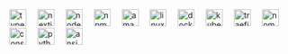 <div align="left">
  <img src="https://cdn.jsdelivr.net/gh/devicons/devicon/icons/typescript/typescript-original.svg" height="30" alt="typescript logo"  />
  <img width="12" />
  <img src="https://cdn.jsdelivr.net/gh/devicons/devicon/icons/nextjs/nextjs-original.svg" height="30" alt="nextjs logo"  />
  <img width="12" />
  <img src="https://cdn.jsdelivr.net/gh/devicons/devicon/icons/nodejs/nodejs-original.svg" height="30" alt="nodejs logo"  />
  <img width="12" />
  <img src="https://cdn.jsdelivr.net/gh/devicons/devicon/icons/npm/npm-original-wordmark.svg" height="30" alt="npm logo"  />
  <img width="12" />
  <img src="https://cdn.jsdelivr.net/gh/devicons/devicon/icons/amazonwebservices/amazonwebservices-original-wordmark.svg" height="30" alt="amazonwebservices logo"  />
  <img width="12" />
  <img src="https://cdn.jsdelivr.net/gh/devicons/devicon/icons/linux/linux-original.svg" height="30" alt="linux logo"  />
  <img width="12" />
  <img src="https://cdn.jsdelivr.net/gh/devicons/devicon/icons/docker/docker-original.svg" height="30" alt="docker logo"  />
  <img width="12" />
  <img src="https://cdn.jsdelivr.net/gh/devicons/devicon/icons/kubernetes/kubernetes-plain.svg" height="30" alt="kubernetes logo"  />
  <img width="12" />
  <img src="https://cdn.jsdelivr.net/gh/devicons/devicon@latest/icons/traefikproxy/traefikproxy-plain-wordmark.svg" height="30" alt="traefik logo"/>
  <img width="12" />
  <img src="https://cdn.jsdelivr.net/gh/devicons/devicon@latest/icons/nomad/nomad-original.svg" height="30" alt="nomad logo" />
  <img width="12" />
  <img src="https://cdn.jsdelivr.net/gh/devicons/devicon@latest/icons/consul/consul-original.svg" height="30" alt="consul logo" />
  <img width="12" />
  <img src="https://cdn.jsdelivr.net/gh/devicons/devicon@latest/icons/python/python-plain.svg" height="30" alt="python logo"" />
  <img width="12" />
  <img src="https://cdn.jsdelivr.net/gh/devicons/devicon@latest/icons/ansible/ansible-original.svg" height="30" alt="ansible logo"" />
</div>
